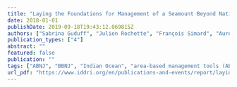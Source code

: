```yaml
---
title: "Laying the Foundations for Management of a Seamount Beyond National Jurisdiction: A case study of the Walters Shoal in the South West Indian Ocean"
date: 2018-01-01
publishDate: 2019-09-18T19:43:12.069815Z
authors: ["Sabrina Guduff", "Julien Rochette", "François Simard", "Aurélie Spadone", "Glen Wright"]
publication_types: ["4"]
abstract: ""
featured: false
publication: ""
tags: ["ABNJ", "BBNJ", "Indian Ocean", "area-based management tools (ABMTs)", "seamounts"]
url_pdf: "https://www.iddri.org/en/publications-and-events/report/laying-foundations-management-seamount-beyond-national-jurisdiction"
---
```


